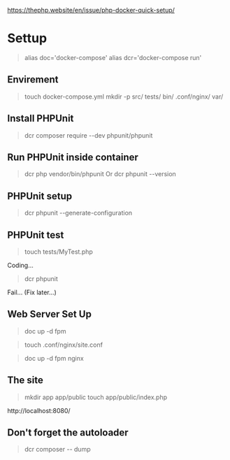 
https://thephp.website/en/issue/php-docker-quick-setup/


# Settup

> alias doc='docker-compose'
> alias dcr='docker-compose run'


## Envirement
> touch docker-compose.yml
> mkdir -p src/ tests/ bin/ .conf/nginx/ var/


## Install PHPUnit
> dcr composer require --dev phpunit/phpunit

## Run PHPUnit inside container
> dcr php vendor/bin/phpunit
Or
> dcr phpunit --version

## PHPUnit setup
> dcr phpunit  --generate-configuration

## PHPUnit test
> touch tests/MyTest.php

Coding...
> dcr phpunit

Fail... (Fix later...)

## Web Server Set Up
> doc up -d fpm 

> touch .conf/nginx/site.conf

> doc up -d fpm nginx

## The site
> mkdir app app/public
> touch app/public/index.php

http://localhost:8080/

## Don't forget the autoloader
> dcr composer -- dump